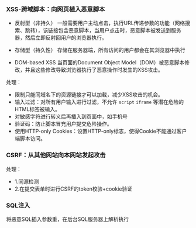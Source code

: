 ### XSS-跨域脚本：向网页植入恶意脚本


* 反射型（非持久）
一般需要用户主动点击，执行URL传递参数的功能（网络搜索、跳转），该链接包含恶意脚本，当用户点击时，恶意脚本被发送到服务器，然后立即反射回用户的浏览器执行。

* 存储型（持久性）
存储在服务器端，所有访问的用户都会在其浏览器中执行

* DOM-based XSS
当页面的Document Object Model（DOM）被恶意脚本修改，并且这些修改导致浏览器执行了恶意操作时发生的XSS攻击。

处理：
* 限制只能同域名下的资源链接才可以加载，减少XSS攻击的机会。
* 输入过滤：对所有用户输入进行过滤，不允许 <code>script</code> <code>iframe</code> 等潜在危险的HTML标签被输入。
* 对敏感字符进行转义后再插入到页面中，如手机号
* 验证码：防止脚本冒充用户提交危险操作。
* 使用HTTP-only Cookies：设置HTTP-only标志，使得Cookie不能通过客户端脚本访问。


### CSRF：从其他网站向本网站发起攻击

处理：
* 1.同源检测
* 2.在提交表单时进行CSRF的token校验+cookie验证


### SQL注入
将恶意SQL插入参数重，在后台SQL服务器上解析执行